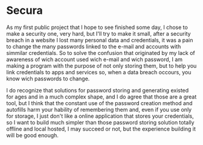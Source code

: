 # Secura
As my first public project that I hope to see finished some day, I chose to make a security one, very hard, but I'll try to make it small, after a security breach in a website I lost many personal data and credentials, it was a pain to change the many passwords linked to the e-mail and accounts with simmilar credentials. So to solve the confusion that originated by my lack of awareness of wich account used wich e-mail and wich password, I am making a program with the purpose of not only storing them, but to help you link credentials to apps and services so, when a data breach occours, you know wich passwords to change.
 
I do recognize that solutions for password storing and generating existed for ages and in a much complex shape, and I do agree that those are a great tool, but I think that the constant use of the password creation method and autofills harm your hability of remembering them and, even if you use only for storage, I just don't like a online application that stores your credentials, so I want to build much simpler than those password storing solution totally offline and local hosted, I may succeed or not, but the experience building it will be good enough.
